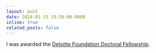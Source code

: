 ```yaml
---
layout: post
date: 2024-01-15 15:59:00-0400
inline: true
related_posts: false
---
```

<!-- 
A simple inline announcement.
-->
 I was awarded the <a href="https://www2.deloitte.com/us/en/pages/about-deloitte/articles/deloitte-foundation-doctoral-fellowship.html">Deloitte Foundation Doctoral Fellowship</a>.

